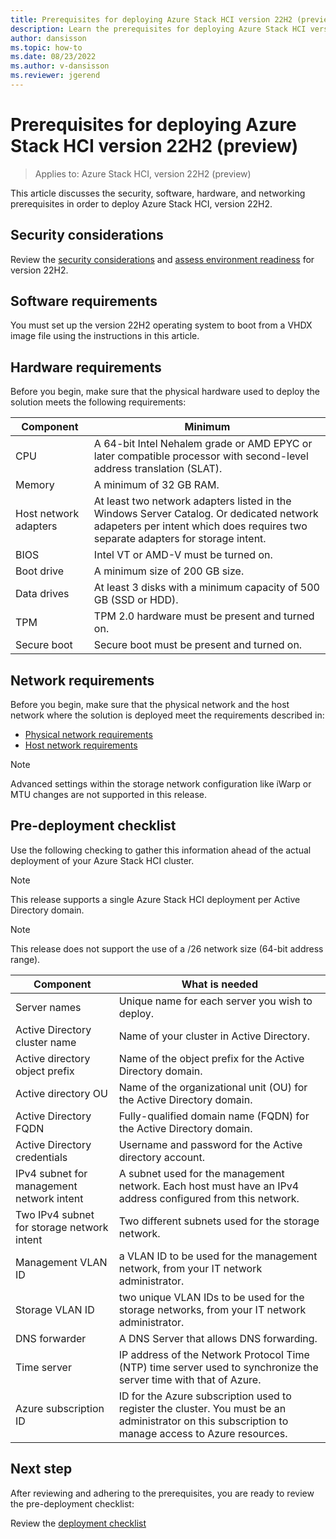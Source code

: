```yaml
---
title: Prerequisites for deploying Azure Stack HCI version 22H2 (preview)
description: Learn the prerequisites for deploying Azure Stack HCI version 22H2
author: dansisson
ms.topic: how-to
ms.date: 08/23/2022
ms.author: v-dansisson
ms.reviewer: jgerend
---
```


# Prerequisites for deploying Azure Stack HCI version 22H2 (preview)

> Applies to: Azure Stack HCI, version 22H2 (preview)

This article discusses the security, software, hardware, and networking prerequisites in order to deploy Azure Stack HCI, version 22H2.

## Security considerations

Review the [security considerations]() and [assess environment readiness](manage/use-environment-checker.md) for version 22H2.

## Software requirements

You must set up the version 22H2 operating system to boot from a VHDX image file using the instructions in this article.

## Hardware requirements

Before you begin, make sure that the physical hardware used to deploy the solution meets the following requirements:

|Component|Minimum|
|--|--|
|CPU|A 64-bit Intel Nehalem grade or AMD EPYC or later compatible processor with second-level address translation (SLAT).|
|Memory|A minimum of 32 GB RAM.|
|Host network adapters|At least two network adapters listed in the Windows Server Catalog. Or dedicated network adapeters per intent which does requires two separate adapters for storage intent.|
|BIOS|Intel VT or AMD-V must be turned on.|
|Boot drive|A minimum size of 200 GB size.|
|Data drives|At least 3 disks with a minimum capacity of 500 GB (SSD or HDD).|
|TPM|TPM 2.0 hardware must be present and turned on.|
|Secure boot|Secure boot must be present and turned on.|

## Network requirements

Before you begin, make sure that the physical network and the host network where the solution is deployed meet the requirements described in:

- [Physical network requirements](../concepts/physical-network-requirements.md)
- [Host network requirements](../concepts/host-network-requirements.md)

> [!NOTE]
> Advanced settings within the storage network configuration like iWarp or MTU changes are not supported in this release.

## Pre-deployment checklist

Use the following checking to gather this information ahead of the actual deployment of your Azure Stack HCI cluster.

> [!NOTE]
> This release supports a single Azure Stack HCI deployment per Active Directory domain.

> [!NOTE]
> This release does not support the use of a /26 network size (64-bit address range).

|Component|What is needed|
|--|--|
|Server names|Unique name for each server you wish to deploy.|
|Active Directory cluster name|Name of your cluster in Active Directory.|
Active directory object prefix|Name of the object prefix for the Active Directory domain.|
Active directory OU|Name of the organizational unit (OU) for the Active Directory domain.|
|Active Directory FQDN|Fully-qualified domain name (FQDN) for the Active Directory domain.|
|Active Directory credentials|Username and password for the Active directory account.|
|IPv4 subnet for management network intent|A subnet used for the management network. Each host must have an IPv4 address configured from this network.|
|Two IPv4 subnet for storage network intent|Two different subnets used for the storage network.|
|Management VLAN ID|a VLAN ID to be used for the management network, from your IT network administrator.|
|Storage VLAN ID|two unique VLAN IDs to be used for the storage networks, from your IT network administrator.|
|DNS forwarder|A DNS Server that allows DNS forwarding.|
|Time server|IP address of the Network Protocol Time (NTP) time server used to synchronize the server time with that of Azure.|
|Azure subscription ID|ID for the Azure subscription used to register the cluster. You must be an administrator on this subscription to manage access to Azure resources.|

## Next step

After reviewing and adhering to the prerequisites, you are ready to review the pre-deployment checklist:

Review the [deployment checklist](deployment-tool-checklist.md)
